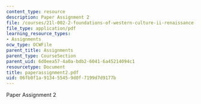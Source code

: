 ```yaml
---
content_type: resource
description: Paper Assignment 2
file: /courses/21l-002-2-foundations-of-western-culture-ii-renaissance-to-modernity-spring-2003/06fb0f1a913455459d0f7199d7d9177b_paperassignment2.pdf
file_type: application/pdf
learning_resource_types:
- Assignments
ocw_type: OCWFile
parent_title: Assignments
parent_type: CourseSection
parent_uid: 6d0eea57-4a0a-bdb2-6041-6a45214094c1
resourcetype: Document
title: paperassignment2.pdf
uid: 06fb0f1a-9134-5545-9d0f-7199d7d9177b
---
```

Paper Assignment 2

